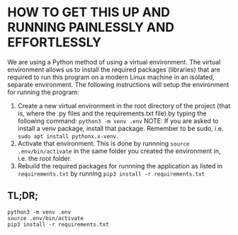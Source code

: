 # HOW TO GET THIS UP AND RUNNING PAINLESSLY AND EFFORTLESSLY

We are using a Python method of using a virtual environment. The virtual environment allows us to install the required packages (libraries) that are required to run this program on a modern Linux machine in an isolated, separate environment. The following instructions will setup the environment for running the program:

1. Create a new virtual environment in the root directory of the project (that is, where the .py files and the requirements.txt file) by typing the following command: `python3 -m venv .env` NOTE: If you are asked to install a venv package, install that package. Remember to be sudo, i.e. `sudo apt install pythonx.x-venv`.
2. Activate that environment. This is done by runnning `source .env/bin/activate` in the same folder you created the environment in, i.e. the root folder.
3. Rebuild the required packages for runnning the application as listed in `requirements.txt` by running `pip3 install -r requirements.txt`


## TL;DR;
```shell
python3 -m venv .env
source .env/bin/activate
pip3 install -r requirements.txt
```
